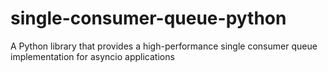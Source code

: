 # single-consumer-queue-python
A Python library that provides a high-performance single consumer queue implementation for asyncio applications
